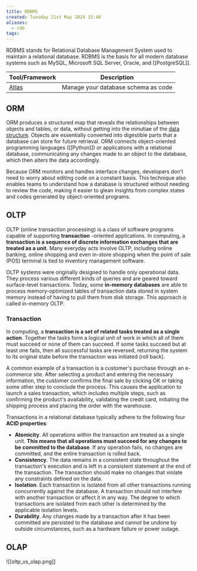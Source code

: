 ```yaml
---
title: RDBMS
created: Tuesday 21st May 2024 15:46
aliases:
  - rdb
tags:
---
```

RDBMS stands for Relational Database Management System used to maintain a relational database. RDBMS is the basis for all modern database systems such as MySQL, Microsoft SQL Server, Oracle, and [[PostgreSQL]].

| Tool/Framework                          | Description                         |
| --------------------------------------- | ----------------------------------- |
| [Atlas](https://github.com/ariga/atlas) | Manage your database schema as code |
## ORM

ORM produces a structured map that reveals the relationships between objects and tables, or data, without getting into the minutiae of the [data structure](https://builtin.com/data-science/data-structures). Objects are essentially converted into digestible parts that a database can store for future retrieval. ORM connects object-oriented programming languages ([[Python]]) or applications with a relational database, communicating any changes made to an object to the database, which then alters the data accordingly.   

Because ORM monitors and handles interface changes, developers don’t need to worry about editing code on a constant basis. This technique also enables teams to understand how a database is structured without needing to review the code, making it easier to glean insights from complex states and codes generated by object-oriented programs.
## OLTP

OLTP (online transaction processing) is a class of software programs capable of supporting **transaction** -oriented applications. In computing, a **transaction is a sequence of discrete information exchanges that are treated as a unit**. Many everyday acts involve OLTP, including online banking, online shopping and even in-store shopping when the point of sale (POS) terminal is tied to inventory management software.

OLTP systems were originally designed to handle only operational data. They process various different kinds of queries and are geared toward surface-level transactions. Today, some **in-memory databases** are able to process memory-optimized tables of transaction data stored in system memory instead of having to pull them from disk storage. This approach is called in-memory OLTP.
### Transaction

In computing, a **transaction is a set of related tasks treated as a single action**. Together the tasks form a logical unit of work in which all of them must succeed or none of them can succeed. If some tasks succeed but at least one fails, then all successful tasks are reversed, returning the system to its original state before the transaction was initiated (roll back).

A common example of a transaction is a customer's purchase through an e-commerce site. After selecting a product and entering the necessary information, the customer confirms the final sale by clicking OK or taking some other step to conclude the process. This causes the application to launch a sales transaction, which includes multiple steps, such as confirming the product's availability, validating the credit card, initiating the shipping process and placing the order with the warehouse.

Transactions in a relational database typically adhere to the following four **ACID properties**:

- **Atomicity**. All operations within the transaction are treated as a single unit. **This means that all operations must succeed for any changes to be committed to the database**. If any operation fails, no changes are committed, and the entire transaction is rolled back.
- **Consistency**. The data remains in a consistent state throughout the transaction's execution and is left in a consistent statement at the end of the transaction. The transaction should make no changes that violate any constraints defined on the data.
- **Isolation**. Each transaction is isolated from all other transactions running concurrently against the database. A transaction should not interfere with another transaction or affect it in any way. The degree to which transactions are isolated from each other is determined by the applicable isolation levels.
- **Durability**. Any changes made by a transaction after it has been committed are persisted to the database and cannot be undone by outside circumstances, such as a hardware failure or power outage.
## OLAP

![[oltp_vs_olap.png]]